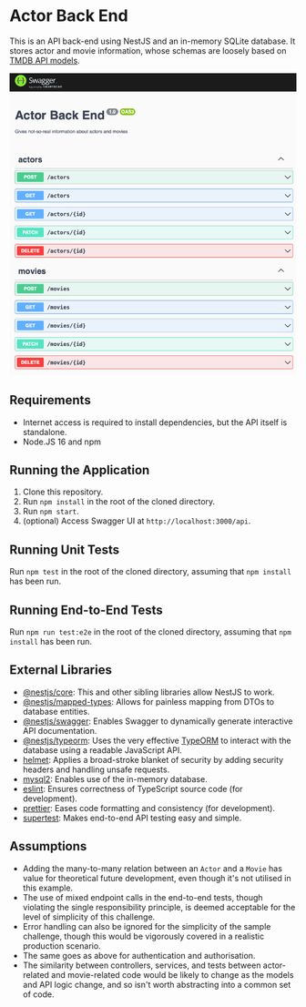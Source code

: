 # Actor Back End

This is an API back-end using NestJS and an in-memory SQLite database. It stores actor and movie information, whose
schemas are loosely based on [TMDB API models](https://developers.themoviedb.org/3).

![Actor Back End](./screenshot.png)

## Requirements

- Internet access is required to install dependencies, but the API itself is standalone.
- Node.JS 16 and npm

## Running the Application

1. Clone this repository.
2. Run `npm install` in the root of the cloned directory.
3. Run `npm start`.
4. (optional) Access Swagger UI at `http://localhost:3000/api`.

## Running Unit Tests

Run `npm test` in the root of the cloned directory, assuming that `npm install` has been run.

## Running End-to-End Tests

Run `npm run test:e2e` in the root of the cloned directory, assuming that `npm install` has been run.

## External Libraries

- [@nestjs/core](https://www.npmjs.com/package/@nestjs/core): This and other sibling libraries allow NestJS to work.
- [@nestjs/mapped-types](https://www.npmjs.com/package/@nestjs/mapped-types): Allows for painless mapping from DTOs to database entities.
- [@nestjs/swagger](https://www.npmjs.com/package/@nestjs/swagger): Enables Swagger to dynamically generate interactive API documentation.
- [@nestjs/typeorm](https://www.npmjs.com/package/@nestjs/typeorm): Uses the very effective [TypeORM](https://typeorm.io) to interact with the database using a readable JavaScript API.
- [helmet](https://www.npmjs.com/package/helmet): Applies a broad-stroke blanket of security by adding security headers and handling unsafe requests.
- [mysql2](https://www.npmjs.com/package/mysql2): Enables use of the in-memory database.
- [eslint](https://www.npmjs.com/package/eslint): Ensures correctness of TypeScript source code (for development).
- [prettier](https://www.npmjs.com/package/prettier): Eases code formatting and consistency (for development).
- [supertest](https://www.npmjs.com/package/supertest): Makes end-to-end API testing easy and simple.

## Assumptions

- Adding the many-to-many relation between an `Actor` and a `Movie` has value for theoretical future development, even though it's not utilised in this example.
- The use of mixed endpoint calls in the end-to-end tests, though violating the single responsibility principle, is deemed acceptable for the level of simplicity of this challenge.
- Error handling can also be ignored for the simplicity of the sample challenge, though this would be vigorously covered in a realistic production scenario.
- The same goes as above for authentication and authorisation.
- The similarity between controllers, services, and tests between actor-related and movie-related code would be likely to change as the models and API logic change, and so isn't worth abstracting into a common set of code.
